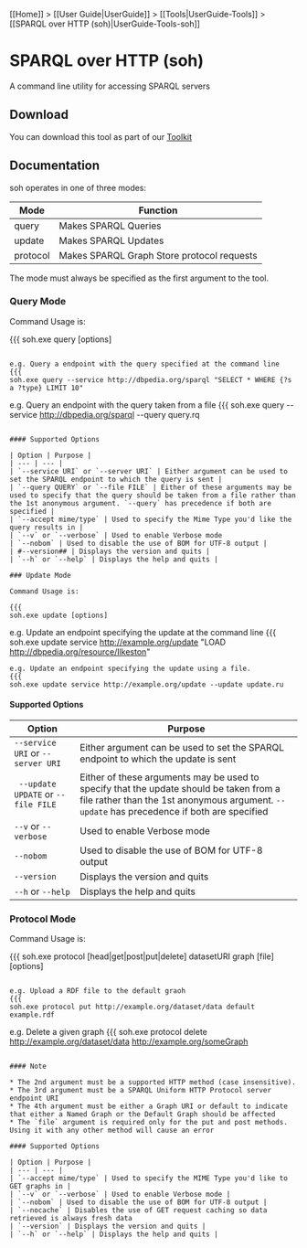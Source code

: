 [[Home]] > [[User Guide|UserGuide]] > [[Tools|UserGuide-Tools]] > [[SPARQL over HTTP (soh)|UserGuide-Tools-soh]]

# SPARQL over HTTP (soh) 

A command line utility for accessing SPARQL servers

## Download 

You can download this tool as part of our [Toolkit](http://www.dotnetrdf.org?content.asp?pageID=Download%20dotNetRDF%20Toolkit%20for%20Windows)

## Documentation 

soh operates in one of three modes:

| Mode | Function |
| --- | --- |
| query | Makes SPARQL Queries |
| update | Makes SPARQL Updates |
| protocol | Makes SPARQL Graph Store protocol requests |

The mode must always be specified as the first argument to the tool.

### Query Mode 

Command Usage is:

{{{
soh.exe query [options]
```

e.g. Query a endpoint with the query specified at the command line 
{{{
soh.exe query --service http://dbpedia.org/sparql "SELECT * WHERE {?s a ?type} LIMIT 10"
```
e.g. Query an endpoint with the query taken from a file
{{{
soh.exe query --service http://dbpedia.org/sparql --query query.rq
```

#### Supported Options 

| Option | Purpose |
| --- | --- |
| `--service URI` or `--server URI` | Either argument can be used to set the SPARQL endpoint to which the query is sent |
| `--query QUERY` or `--file FILE` | Either of these arguments may be used to specify that the query should be taken from a file rather than the 1st anonymous argument. `--query` has precedence if both are specified |
| `--accept mime/type` | Used to specify the Mime Type you'd like the query results in |
| `--v` or `--verbose` | Used to enable Verbose mode
| `--nobom` | Used to disable the use of BOM for UTF-8 output |
| #--version## | Displays the version and quits |
| `--h` or `--help` | Displays the help and quits |

### Update Mode 

Command Usage is:

{{{
soh.exe update [options]
```

e.g. Update an endpoint specifying the update at the command line
{{{
soh.exe update service http://example.org/update "LOAD <http://dbpedia.org/resource/Ilkeston>"
```
e.g. Update an endpoint specifying the update using a file.
{{{
soh.exe update service http://example.org/update --update update.ru
```

#### Supported Options 

| Option | Purpose |
| --- | --- |
| `--service URI` or `--server URI` | Either argument can be used to set the SPARQL endpoint to which the update is sent |
` --update UPDATE` or `--file FILE` | Either of these arguments may be used to specify that the update should be taken from a file rather than the 1st anonymous argument. `--update` has precedence if both are specified |
| `--v` or `--verbose` | Used to enable Verbose mode |
| `--nobom` | Used to disable the use of BOM for UTF-8 output |
| `--version` | Displays the version and quits |
| `--h` or `--help` | Displays the help and quits |

### Protocol Mode 

Command Usage is:

{{{
soh.exe protocol [head|get|post|put|delete] datasetURI graph [file] [options]
```

e.g. Upload a RDF file to the default graoh
{{{
soh.exe protocol put http://example.org/dataset/data default example.rdf
```

e.g. Delete a given graph
{{{
soh.exe protocol delete http://example.org/dataset/data http://example.org/someGraph
```

#### Note 

* The 2nd argument must be a supported HTTP method (case insensitive).
* The 3rd argument must be a SPARQL Uniform HTTP Protocol server endpoint URI
* The 4th argument must be either a Graph URI or default to indicate that either a Named Graph or the Default Graph should be affected
* The `file` argument is required only for the put and post methods. Using it with any other method will cause an error

#### Supported Options 

| Option | Purpose |
| --- | --- |
| `--accept mime/type` | Used to specify the MIME Type you'd like to GET graphs in |
| `--v` or `--verbose` | Used to enable Verbose mode |
| `--nobom` | Used to disable the use of BOM for UTF-8 output |
| `--nocache` | Disables the use of GET request caching so data retrieved is always fresh data
| `--version` | Displays the version and quits |
| `--h` or `--help` | Displays the help and quits |